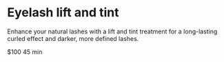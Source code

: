 # Eyelash lift and tint

Enhance your natural lashes with a lift and tint treatment for a long-lasting curled effect and darker, more defined lashes.

$100 45 min
